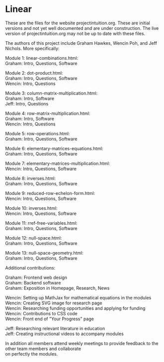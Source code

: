 # Linear

These are the files for the website projectintuition.org. These are initial versions and not yet well documented and are under construction.
The live version of projectintuition.org may not be up to date with these files.



The authors of this project include Graham Hawkes, Wencin Poh, and Jeff Nichols. More specifically:

Module 1: linear-combinations.html: <br>
Graham: Intro, Questions, Software

Module 2: dot-product.html:<br>
Graham: Intro, Questions, Software<br>
Wencin: Intro, Questions

Module 3: column-matrix-multiplication.html: <br>
Graham: Intro, Software<br>
Jeff: Intro, Questions

Module 4: row-matrix-multiplication.html:<br>
Graham: Intro, Software<br>
Wencin: Intro, Questions 

Module 5: row-operations.html:<br>
Graham: Intro, Questions, Software

Module 6: elementary-matrices-equations.html:<br>
Graham: Intro, Questions, Software

Module 7: elementary-matrices-multiplication.html:<br>
Wencin: Intro, Questions, Software

Module 8: inverses.html:<br>
Graham: Intro, Questions, Software

Module 9: reduced-row-echelon-form.html:<br>
Wencin: Intro, Questions, Software

Module 10: inverses.html:<br>
Wencin: Intro, Questions, Software

Module 11: rref-free-variables.html:<br>
Graham: Intro, Questions, Software

Module 12: null-space.html:<br>
Graham: Intro, Questions, Software

Module 13: null-space-geometry.html:<br>
Graham: Intro, Questions, Software

Additional contributions:

Graham: Frontend web design <br>
Graham: Backend software <br>
Graham: Exposition in Homepage, Research, News

Wencin: Setting up MathJax for mathematical equations in the modules<br>
Wencin: Creating SVG image for research page<br>
Wencin: Researching funding opportunities and applying for funding<br>
Wencin: Contributions to CSS code <br>
Wencin: Front end of "Your Progress" page

Jeff: Researching relevant literature in education<br>
Jeff: Creating instructional videos to accompany modules


In addition all members attend weekly meetings to provide feedback to the other team members and collaborate  
on perfectly the modules.  

